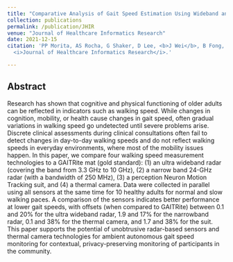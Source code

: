 ```yaml
---
title: "Comparative Analysis of Gait Speed Estimation Using Wideband and Narrowband Radars, Thermal Camera, and Motion Tracking Suit Technologies"
collection: publications
permalink: /publication/JHIR
venue: "Journal of Healthcare Informatics Research"
date: 2021-12-15
citation: 'PP Morita, AS Rocha, G Shaker, D Lee, <b>J Wei</b>, B Fong, A Thatte, A Karimi, L Xu, A Ma, A Wong, J Boger.
  <i>Journal of Healthcare Informatics Research</i>.'

---
```


## Abstract
Research has shown that cognitive and physical functioning of older adults can be reflected in indicators such as walking speed. While changes in cognition, mobility, or health cause changes in gait speed, often gradual variations in walking speed go undetected until severe problems arise. Discrete clinical assessments during clinical consultations often fail to detect changes in day-to-day walking speeds and do not reflect walking speeds in everyday environments, where most of the mobility issues happen. In this paper, we compare four walking speed measurement technologies to a GAITRite mat (gold standard): (1) an ultra wideband radar (covering the band from 3.3 GHz to 10 GHz), (2) a narrow band 24-GHz radar (with a bandwidth of 250 MHz), (3) a perception Neuron Motion Tracking suit, and (4) a thermal camera. Data were collected in parallel using all sensors at the same time for 10 healthy adults for normal and slow walking paces. A comparison of the sensors indicates better performance at lower gait speeds, with offsets (when compared to GAITRite) between 0.1 and 20% for the ultra wideband radar, 1.9 and 17% for the narrowband radar, 0.1 and 38% for the thermal camera, and 1.7 and 38% for the suit. This paper supports the potential of unobtrusive radar-based sensors and thermal camera technologies for ambient autonomous gait speed monitoring for contextual, privacy-preserving monitoring of participants in the community.
